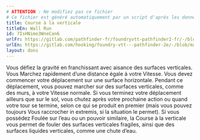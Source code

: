 ```yaml
---
# ATTENTION : Ne modifiez pas ce fichier
# Ce fichier est généré automatiquement par un script d'après les données du module Foundry VTT officiel et de sa traduction
title: Course à la verticale
titleEn: Wall Run
id: 7IsHNime3WneCan6
urlFr: https://gitlab.com/pathfinder-fr/foundryvtt-pathfinder2-fr/-/blob/master/data/feats/7IsHNime3WneCan6.htm
urlEn: https://gitlab.com/hooking/foundry-vtt---pathfinder-2e/-/blob/master/packs/data/feats.db/wall-run.json
layout: dons
---
```

Vous défiez la gravité en franchissant avec aisance des surfaces verticales. Vous Marchez rapidement d’une distance égale à votre Vitesse. Vous devez commencer votre déplacement sur une surface horizontale. Pendant ce déplacement, vous pouvez marcher sur des surfaces verticales, comme des murs, à votre Vitesse normale. Si vous terminez votre déplacement ailleurs que sur le sol, vous chutez après votre prochaine action ou quand votre tour se termine, selon ce qui se produit en premier (mais vous pouvez toujours Vous raccrocher in extremis, si la situation le permet). Si vous possédez Foulée sur l’eau ou un pouvoir similaire, la Course à la verticale vous permet de fouler des surfaces verticales fragiles, ainsi que des surfaces liquides verticales, comme une chute d’eau.
